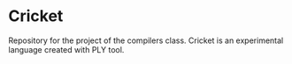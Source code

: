 # Cricket
Repository for the project of the compilers class. 
Cricket is an experimental language created with PLY tool.
